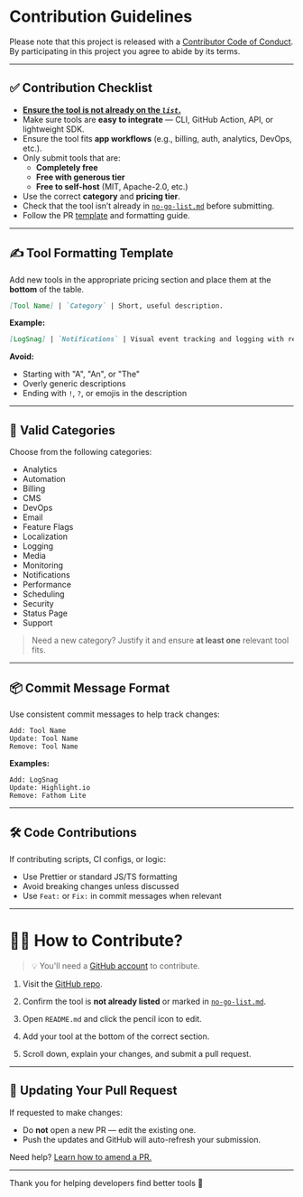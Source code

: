 # Contribution Guidelines

Please note that this project is released with a [Contributor Code of Conduct](code-of-conduct.md). By participating in this project you agree to abide by its terms.

---

## ✅ Contribution Checklist

- <ins>**Ensure the tool is not already on the [***`list`***](README.md).**</ins>
- Make sure tools are **easy to integrate** — CLI, GitHub Action, API, or lightweight SDK.  
- Ensure the tool fits **app workflows** (e.g., billing, auth, analytics, DevOps, etc.).  
- Only submit tools that are:
  - **Completely free**
  - **Free with generous tier**
  - **Free to self-host** (MIT, Apache-2.0, etc.)
- Use the correct **category** and **pricing tier**.
- Check that the tool isn’t already in [`no-go-list.md`](no-go-list.md) before submitting.
- Follow the PR [template](.github/PULL_REQUEST_TEMPLATE.md) and formatting guide.

---

## ✍️ Tool Formatting Template

Add new tools in the appropriate pricing section and place them at the **bottom** of the table.

```md
[Tool Name] | `Category` | Short, useful description.
```

**Example:**
```md
[LogSnag] | `Notifications` | Visual event tracking and logging with real-time UI.
```

**Avoid:**
- Starting with "A", "An", or "The"
- Overly generic descriptions
- Ending with `!`, `?`, or emojis in the description

---

## 🧩 Valid Categories

Choose from the following categories:

- Analytics  
- Automation  
- Billing  
- CMS  
- DevOps  
- Email  
- Feature Flags  
- Localization  
- Logging  
- Media  
- Monitoring  
- Notifications  
- Performance  
- Scheduling  
- Security  
- Status Page  
- Support

> Need a new category? Justify it and ensure **at least one** relevant tool fits.

---

## 📦 Commit Message Format

Use consistent commit messages to help track changes:

```console
Add: Tool Name  
Update: Tool Name  
Remove: Tool Name
```

**Examples:**
```console
Add: LogSnag  
Update: Highlight.io  
Remove: Fathom Lite
```

---

## 🛠 Code Contributions

If contributing scripts, CI configs, or logic:

- Use Prettier or standard JS/TS formatting  
- Avoid breaking changes unless discussed  
- Use `Feat:` or `Fix:` in commit messages when relevant

---

# 🙋‍♂️ How to Contribute?

> 💡 You'll need a [GitHub account](https://github.com/join) to contribute.

1. Visit the [GitHub repo](https://github.com/mathewlewallen/awesome-tools).
2. Confirm the tool is **not already listed** or marked in [`no-go-list.md`](no-go-list.md).
3. Open `README.md` and click the pencil icon to edit.

4. Add your tool at the bottom of the correct section.
5. Scroll down, explain your changes, and submit a pull request.

---

## 🔄 Updating Your Pull Request

If requested to make changes:
- Do **not** open a new PR — edit the existing one.
- Push the updates and GitHub will auto-refresh your submission.

Need help? [Learn how to amend a PR.](https://github.com/RichardLitt/knowledge/blob/master/github/amending-a-commit-guide.md)

---

Thank you for helping developers find better tools 🚀
